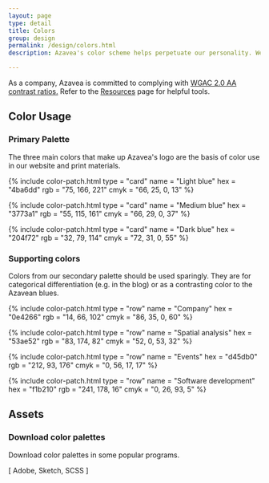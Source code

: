 ```yaml
---
layout: page
type: detail
title: Colors
group: design
permalink: /design/colors.html
description: Azavea's color scheme helps perpetuate our personality. We try to use color meaningfully within our applications, and use these below colors as a part of our branding.

---
```


As a company, Azavea is committed to complying with [WGAC 2.0 AA contrast ratios.]() Refer to the [Resources](/resources.html) page for helpful tools.

## Color Usage

### Primary Palette
The three main colors that make up Azavea's logo are the basis of color use in our website and print materials.

{% include color-patch.html
  type = "card"
  name = "Light blue"
  hex = "4ba6dd"
  rgb = "75, 166, 221"
  cmyk = "66, 25, 0, 13"
%}

{% include color-patch.html
  type = "card"
  name = "Medium blue"
  hex = "3773a1"
  rgb = "55, 115, 161"
  cmyk = "66, 29, 0, 37"
%}

{% include color-patch.html
  type = "card"
  name = "Dark blue"
  hex = "204f72"
  rgb = "32, 79, 114"
  cmyk = "72, 31, 0, 55"
%}

### Supporting colors
Colors from our secondary palette should be used sparingly. They are for categorical differentiation (e.g. in the blog) or as a contrasting color to the Azavean blues.

{% include color-patch.html
  type = "row"
  name = "Company"
  hex = "0e4266"
  rgb = "14, 66, 102"
  cmyk = "86, 35, 0, 60"
%}

{% include color-patch.html
  type = "row"
  name = "Spatial analysis"
  hex = "53ae52"
  rgb = "83, 174, 82"
  cmyk = "52, 0, 53, 32"
%}

{% include color-patch.html
  type = "row"
  name = "Events"
  hex = "d45db0"
  rgb = "212, 93, 176"
  cmyk = "0, 56, 17, 17"
%}

{% include color-patch.html
  type = "row"
  name = "Software development"
  hex = "f1b210"
  rgb = "241, 178, 16"
  cmyk = "0, 26, 93, 5"
%}

## Assets

### Download color palettes
Download color palettes in some popular programs.

[ Adobe, Sketch, SCSS ] 